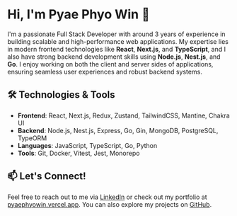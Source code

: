 # Hi, I'm Pyae Phyo Win 👋

I'm a passionate Full Stack Developer with around 3 years of experience in building scalable and high-performance web applications. My expertise lies in modern frontend technologies like **React**, **Next.js**, and **TypeScript**, and I also have strong backend development skills using **Node.js**, **Nest.js**, and **Go**. I enjoy working on both the client and server sides of applications, ensuring seamless user experiences and robust backend systems.

## 🛠️ Technologies & Tools

- **Frontend**: React, Next.js, Redux, Zustand, TailwindCSS, Mantine, Chakra UI
- **Backend**: Node.js, Nest.js, Express, Go, Gin, MongoDB, PostgreSQL, TypeORM
- **Languages**: JavaScript, TypeScript, Go, Python
- **Tools**: Git, Docker, Vitest, Jest, Monorepo

## 📫 Let's Connect!

Feel free to reach out to me via [LinkedIn](https://www.linkedin.com/in/pyae-phyo-win-762792246/) or check out my portfolio at [pyaephyowin.vercel.app](https://www.pyaephyowin.vercel.app). You can also explore my projects on [GitHub](https://github.com/pyaephyowinn).
